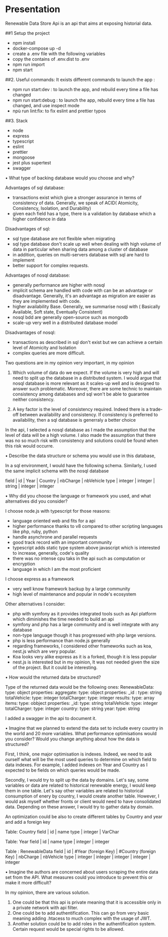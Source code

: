 # Presentation

Renewable Data Store Api is an api that aims at exposing historial data.

##1 Setup the project
- npm install
- docker-compose up -d
- create a .env file with the following variables
- copy the contains of .env.dist to .env
- npm run import
- npm start

##2. Useful commands:
It exists different commands to launch the app :
- npm run start:dev : to launch the app, and rebuild every time a file has changed
- npm run start:debug : to launch the app, rebuild every time a file has changed, and use inspect mode
- npù run lint:fix: to fix eslint and prettier typos 

##3. Stack
- node
- express
- typescript
- eslint
- prettier
- mongoose
- jest plus supertest
- swagger


•	What type of backing database would you choose and why?

Advantages of sql database:
- transactions exist which give a stronger assurance in terms of consistency of data. Generally, we speak of ACID( Atomicity, Consistency, Isolation, and Durability)
- given each field has a type, there is a validation by database which a higher confidence in data

Disadvantages of sql:
- sql type database are not flexible when migrating
- sql type database don't scale up well when dealing with high volume of data in particular when sharing data among a cluster of database
- in addition, queries on multi-servers database with sql are hard to implement     
- better support for complex requests.

Advantages of nosql database:
- generally performance are higher with nosql
- implicit schema are handled with code with can be an advantage or disadvantage. Generally, it's an advantage as migration are easier as they are implemented with code.     
- higher availability Base. Generally, we summarise nosql with ( Basically Available, Soft state, Eventually Consistent)
- nosql bdd are generally open-source such as mongodb
- scale-up very well in a distributed database model

Disadvantages of nosql:
- transactions as described in sql don't exist but we can achieve a certain level of Atomicity and Isolation  
- complex queries are more difficult.

Two questions are in my opinion very important, in my opinion
1. Which volume of data do we expect. If the volume is very high and will need to split up the database in a distributed system. 
I would argue that nosql database is more relevant as it scales-up well and is designed to answer such problematic.
Moreover, there are some technic to maintain consistency among databases and sql won't be able to guarantee neither consistency. 

2. A key factor is the level of consistency required. Indeed there is a trade-off between availability and consistency. If consistency is preferred to availability, then a sql database is generraly a better choice

In the api, I selected a nosql database as I made the assumption that the level of data will be a high volume. I also made the assumption that there was no so much risk with consistency and solutions could be found when this risk would occurre.      


•	Describe the data structure or schema you would use in this database,

In a sql environment, I would have the following schema. Similarly, I used the same implicit schema with the nosql database

field | id       | Year     | Country  | nbCharge | nbVehicle
type  | integer  | integer  | string   | integer  | integer 


•	Why did you choose the language or framework you used, and what alternatives did you consider?

I choose node.js with typescript for those reasons:
- language oriented web and fits for a api
- higher performance thanks to v8 compared to other scripting languages like php, ruby, python 
- handle asynchrone and parallel requests
- good track record with an important community
- typescript adds static type system above javascript which is interested to increase, generally, code's quality
- there was no intense cpu taks in the api such as computation or encryption 
- language in which I am the most proficient

I choose express as a framework
- very well know framework backup by a large community
- high level of maintenance and popular in node's ecosystem

Other alternatives I consider:
- php with symfony as it provides integrated tools such as Api platform which diminishes the time needed to build an api
- symfony and php has a large community and is well integrate with any database
- non-type language though it has progressed with php large versions.
- php is less performance than node.js generally
- regarding frameworks, I considered other frameworks such as koa, nest.js which are very popular. 
- Koa looks very alike express as it is a forked, though it is less popular
- nest.js is interested but in my opinion, It was not needed given the size of the project. But it could be interesting.
 

•	How would the returned data be structured?

Type of the returned data would be the following ones:
RenewableData:
  type: object
  properties:
    aggregate:
      type: object
      properties:
        _id :
          type: string
        totalVehicle:
          type: integer
        totalCharger:
          type: integer
    results:
      type: array
      items:
        type: obbject
        properties:
          _id:
            type: string
          totalVehicle:
            type: integer
          totalCharger:
            type: integer
          country:
            type: string
          year:
            type: string

I added a swagger in the api to document it.


•	Imagine that we planned to extend the data set to include every country in the world and 20 more variables. 
What performance optimisations would you consider? 
Would you change anything about how the data is structured?

First, I think, one major optimisation is indexes. Indeed, we need to ask ourself what will be the most used queries to determine on which field to data indexes.
For example, I added indexes on Year and Country as I expected to be fields on which queries would be made.

Secondly, I would try to split up the data by domains. Let's say, some variables or data are related to historical renewable energy, I would keep them in one table. Let's say other variables are related to historical consumption of enery by country, I would create another table.
However, I would ask myself whether fronts or client would need to have consolidated data. Depending on these answer, I would try to gather data by domain. 

An optimization could be also to create different tables by Country and year and add a foreign key

Table: Country
field | id       | name 
type  | integer  | VarChar

Table: Year
field | id       | name 
type  | integer  | integer

Table : RenewableData
field | id       | #Year (foreign Key)  | #Country (foreign Key)  | nbCharge | nbVehicle
type  | integer  | integer              | integer                 | integer  | integer 


•	Imagine the authors are concerned about users scraping the entire data set from the API. What measures could you introduce to prevent this or make it more difficult?

In my opinion, there are various solution.
1. One could be that this api is private meaning that it is accessible only in a private network with api filter.
2. One could be to add authentification. This can go from very basic meaning adding .htacess to much complex with the usage of JWT.
3. Another solution could be to add roles in the authentification system. Certain request would be special rights to be allowed.  

